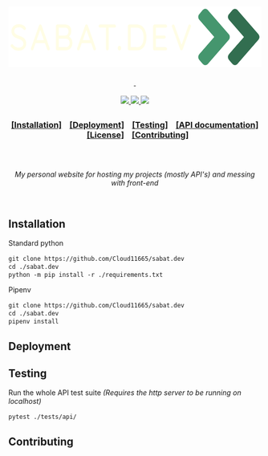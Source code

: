 <div class="head">
  <h3 align="center">
    <a href="https://github.com/Cloud11665/sabat.dev#----------------">
      <img src="https://raw.githubusercontent.com/Cloud11665/sabat.dev/master/images/head.png" height="120px" alt="SABAT.DEV >>">
    <p>&nbsp;</p>
  </h3>
  <p align="center">
    <a href="https://sabat.dev" target="_blank">
      <img src="https://img.shields.io/website?down_color=critical&down_message=offline&logo=icloud&logoColor=ffffff&up_color=45966e&up_message=online&url=https%3A%2F%2Fsabat.dev">
    </a>
    <a href="https://github.com/Cloud11665/sabat.dev/actions">
      <img src="https://img.shields.io/github/workflow/status/Cloud11665/sabat.dev/build?color=%2345966e&label=build&logo=python&logoColor=ffffff">
    </a>
    <a href="https://github.com/Cloud11665/sabat.dev/actions">
      <img src="https://img.shields.io/github/workflow/status/Cloud11665/sabat.dev/test?color=%2345966e&label=API&logo=flask">
    </a>
  </p>
  <h2></h2>
    <h3>
      <p align="center">
        <a href="https://github.com/Cloud11665/sabat.dev#installation">[Installation]</a>
        &nbsp;&nbsp;
        <a href="https://github.com/Cloud11665/sabat.dev#deployment">[Deployment]</a>
        &nbsp;&nbsp;
        <a href="https://github.com/Cloud11665/sabat.dev#testing">[Testing]</a>
        &nbsp;&nbsp;
        <a href="https://github.com/Cloud11665/sabat.dev/blob/master/api/README.md">[API documentation]</a>
        &nbsp;&nbsp;
        <a href="https://github.com/Cloud11665/sabat.dev/blob/master/LICENSE">[License]</a>
        &nbsp;&nbsp;
        <a href="https://github.com/Cloud11665/sabat.dev#contributing">[Contributing]</a>
      </p>
    </h3>
  <h2></h2>
  <p>&nbsp;</p>
  <p align="center"><cite>My personal website for hosting my projects <i>(mostly API's)</i> and messing with front-end</cite></p>
  <p>&nbsp;</p>
</div>
<!--Markdown only from now on ((`with some exceptions`))-->
<!--
<p align="center">
  <a href="https://github.com/Cloud11665/sabat.dev/tree/master/api">
    <img src="https://img.shields.io/badge/API%20version-1.1-informational">
  </a>
  <a href="https://github.com/Cloud11665/sabat.dev/blob/master/LICENSE">
    <img src="https://img.shields.io/github/license/Cloud11665/sabat.dev">
  </a>
  <a href="https://www.codefactor.io/repository/github/cloud11665/sabat.dev">
    <img src="https://img.shields.io/codefactor/grade/github/Cloud11665/sabat.dev">
  </a>
  <a href="https://github.com/Cloud11665/sabat.dev/blob/master/Pipfile.lock">
    <img src="https://img.shields.io/github/pipenv/locked/python-version/Cloud11665/sabat.dev">
  </a>
</p>
-->

## Installation
Standard python
```
git clone https://github.com/Cloud11665/sabat.dev
cd ./sabat.dev
python -m pip install -r ./requirements.txt
```
Pipenv
```
git clone https://github.com/Cloud11665/sabat.dev
cd ./sabat.dev
pipenv install
```

## Deployment


## Testing
Run the whole API test suite *(Requires the http server to be running on localhost)*
```
pytest ./tests/api/
```

## Contributing
